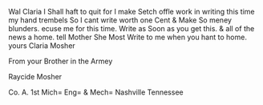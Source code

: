Wal Claria I Shall haft to quit for I make Setch offle work in writing this time my hand trembels So I cant write worth one Cent & Make So meney blunders. ecuse me for this time. Write as Soon as you get this. & all of the news a home. tell Mother She Most Write to me when you hant to home. yours Claria Mosher 

From your Brother in the Armey 

Raycide Mosher 

Co. A. 1st Mich= Eng= & Mech= Nashville Tennessee